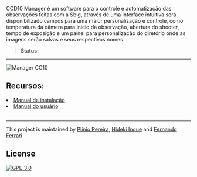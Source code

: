 CCD10 Manager é um software para o controle e automatização das observações feitas com a Sbig,
através de uma interface intuitiva será disponibilizado campos para uma maior personalização e controle, 
como temperatura da câmera para inicio da observação, abertura do shooter, tempo de exposição e um painel para personalização
do diretório onde as imagens serão salvas e seus respectivos nomes.

> **Status:** 
-----

![Manager CC10](https://raw.githubusercontent.com/pliniopereira/ccd10/master/doc/img/Sele%C3%A7%C3%A3o_009.png)

## Recursos:

<li><a href="https://github.com/pliniopereira/ccd10/blob/master/MANUALDEINSTALACAO.md">Manual de instalação</a></li>
<li><a href="https://github.com/pliniopereira/ccd10/blob/master/MANUALDOUSUARIO.md">Manual do usuário</a></li>
<br>

-----
This project is maintained by [Plínio Pereira](https://github.com/pliniopereira), [Hideki Inoue](https://github.com/hiyoku) and [Fernando Ferrari](https://github.com/fpsf)

## License

[![GPL-3.0](https://www.gnu.org/graphics/gplv3-127x51.png)](https://www.gnu.org/licenses/quick-guide-gplv3.html)
